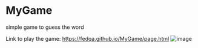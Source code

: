 # MyGame
simple game to guess the word

Link to play the game:
https://fedqa.github.io/MyGame/page.html
![image](https://github.com/FedQa/MyGame/assets/63184742/0281bab2-8758-4b56-b39d-b1223a340fad)


